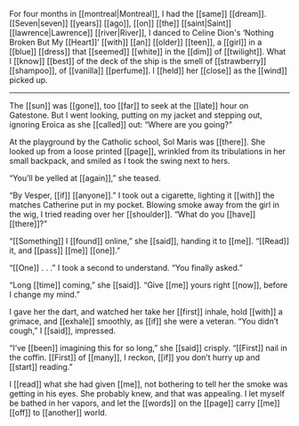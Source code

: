 For four months in [[montreal|Montreal]], I had the [[same]] [[dream]]. [[Seven|seven]] [[years]] [[ago]], [[on]] [[the]] [[saint|Saint]] [[lawrence|Lawrence]] [[river|River]], I danced to Celine Dion's ‘Nothing Broken But My [[Heart]]’ [[with]] [[an]] [[older]] [[teen]], a [[girl]] in a [[blue]] [[dress]] that [[seemed]] [[white]] in the [[dim]] of [[twilight]]. What I [[know]] [[best]] of the deck of the ship is the smell of [[strawberry]] [[shampoo]], of [[vanilla]] [[perfume]]. I [[held]] her [[close]] as the [[wind]] picked up.

***

The [[sun]] was [[gone]], too [[far]] to seek at the [[late]] hour on Gatestone. But I went looking, putting on my jacket and stepping out, ignoring Eroica as she [[called]] out: “Where are you going?”

At the playground by the Catholic school, Sol Maris was [[there]]. She looked up from a loose printed [[page]], wrinkled from its tribulations in her small backpack, and smiled as I took the swing next to hers.

“You’ll be yelled at [[again]],” she teased.

“By Vesper, [[if]] [[anyone]].” I took out a cigarette, lighting it [[with]] the matches Catherine put in my pocket. Blowing smoke away from the girl in the wig, I tried reading over her [[shoulder]]. “What do you [[have]] [[there]]?”

“[[Something]] I [[found]] online,” she [[said]], handing it to [[me]]. “[[Read]] it, and [[pass]] [[me]] [[one]].”

“[[One]] . . .” I took a second to understand. “You finally asked.”

“Long [[time]] coming,” she [[said]]. “Give [[me]] yours right [[now]], before I change my mind.”

I gave her the dart, and watched her take her [[first]] inhale, hold [[with]] a grimace, and [[exhale]] smoothly, as [[if]] she were a veteran. “You didn’t cough,” I [[said]], impressed.

“I’ve [[been]] imagining this for so long,” she [[said]] crisply. “[[First]] nail in the coffin. [[First]] of [[many]], I reckon, [[if]] you don’t hurry up and [[start]] reading.”

I [[read]] what she had given [[me]], not bothering to tell her the smoke was getting in his eyes. She probably knew, and that was appealing. I let myself be bathed in her vapors, and let the [[words]] on the [[page]] carry [[me]] [[off]] to [[another]] world.

